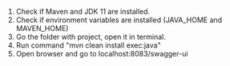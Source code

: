 1. Check if Maven and JDK 11 are installed.
2. Check if environment variables are installed (JAVA_HOME and MAVEN_HOME)
3. Go the folder with project, open it in terminal.
4. Run command "mvn clean install exec:java"
5. Open browser and go to localhost:8083/swagger-ui